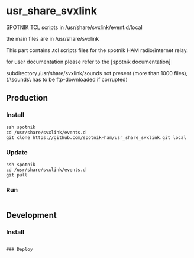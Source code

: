 # usr_share_svxlink
SPOTNIK TCL scripts 
in /usr/share/svxlink/event.d/local

the main files are in /usr/share/svxlink


This part contains .tcl scripts files for the spotnik HAM radio/internet relay.

for user documentation please refer to the [spotnik documentation]

subdirectory /usr/share/svxlink/sounds not present (more than 1000 files),
(.\sounds\ has to be ftp-downloaded if corrupted)


## Production

### Install

```
ssh spotnik
cd /usr/share/svxlink/events.d
git clone https://github.com/spotnik-ham/usr_share_svxlink.git local

```

### Update

```
ssh spotnik
cd /usr/share/svxlink/events.d
git pull

```

### Run

```

```


## Development

### Install

```

### Deploy


```
```
